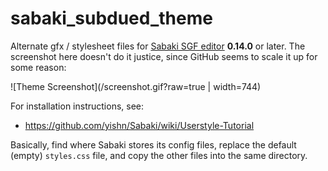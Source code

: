 # sabaki_subdued_theme

Alternate gfx / stylesheet files for [Sabaki SGF editor](https://github.com/yishn/Sabaki) **0.14.0** or later. The screenshot here doesn't do it justice, since GitHub seems to scale it up for some reason:

![Theme Screenshot](/screenshot.gif?raw=true | width=744)

For installation instructions, see:

* https://github.com/yishn/Sabaki/wiki/Userstyle-Tutorial

Basically, find where Sabaki stores its config files, replace the default (empty) `styles.css` file, and copy the other files into the same directory.
